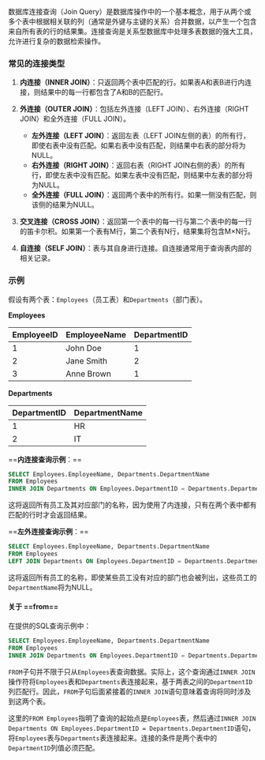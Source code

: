 数据库连接查询（Join Query）是数据库操作中的一个基本概念，用于从两个或多个表中根据相关联的列（通常是外键与主键的关系）合并数据，以产生一个包含来自所有表的行的结果集。连接查询是关系型数据库中处理多表数据的强大工具，允许进行复杂的数据检索操作。

### 常见的连接类型

1. **内连接（INNER JOIN）**：只返回两个表中匹配的行。如果表A和表B进行内连接，则结果中的每一行都包含了A和B的匹配行。

2. **外连接（OUTER JOIN）**：包括左外连接（LEFT JOIN）、右外连接（RIGHT JOIN）和全外连接（FULL JOIN）。
   - **左外连接（LEFT JOIN）**：返回左表（LEFT JOIN左侧的表）的所有行，即使右表中没有匹配。如果右表中没有匹配，则结果中右表的部分将为NULL。
   - **右外连接（RIGHT JOIN）**：返回右表（RIGHT JOIN右侧的表）的所有行，即使左表中没有匹配。如果左表中没有匹配，则结果中左表的部分将为NULL。
   - **全外连接（FULL JOIN）**：返回两个表中的所有行。如果一侧没有匹配，则该侧的结果为NULL。

3. **交叉连接（CROSS JOIN）**：返回第一个表中的每一行与第二个表中的每一行的笛卡尔积。如果第一个表有M行，第二个表有N行，结果集将包含M×N行。

4. **自连接（SELF JOIN）**：表与其自身进行连接。自连接通常用于查询表内部的相关记录。

### 示例

假设有两个表：`Employees`（员工表）和`Departments`（部门表）。

**Employees**

| EmployeeID | EmployeeName | DepartmentID |
|------------|--------------|--------------|
| 1          | John Doe     | 1            |
| 2          | Jane Smith   | 2            |
| 3          | Anne Brown   | 1            |
**Departments**

| DepartmentID | DepartmentName |
|--------------|----------------|
| 1            | HR             |
| 2            | IT             |
==**内连接查询示例**：==

```sql
SELECT Employees.EmployeeName, Departments.DepartmentName
FROM Employees
INNER JOIN Departments ON Employees.DepartmentID = Departments.DepartmentID;
```

这将返回所有员工及其对应部门的名称，因为使用了内连接，只有在两个表中都有匹配的行时才会返回结果。

==**左外连接查询示例**：==

```sql
SELECT Employees.EmployeeName, Departments.DepartmentName
FROM Employees
LEFT JOIN Departments ON Employees.DepartmentID = Departments.DepartmentID;
```

这将返回所有员工的名称，即使某些员工没有对应的部门也会被列出，这些员工的`DepartmentName`将为NULL。

#### 关于 ==from==
在提供的SQL查询示例中：

```sql
SELECT Employees.EmployeeName, Departments.DepartmentName
FROM Employees
INNER JOIN Departments ON Employees.DepartmentID = Departments.DepartmentID;
```

`FROM`子句并不限于只从`Employees`表查询数据。实际上，这个查询通过`INNER JOIN`操作符将`Employees`表和`Departments`表连接起来，基于两表之间的`DepartmentID`列匹配行。因此，`FROM`子句后面紧接着的`INNER JOIN`语句意味着查询将同时涉及到这两个表。

这里的`FROM Employees`指明了查询的起始点是`Employees`表，然后通过`INNER JOIN Departments ON Employees.DepartmentID = Departments.DepartmentID`语句，将`Employees`表与`Departments`表连接起来。连接的条件是两个表中的`DepartmentID`列值必须匹配。

